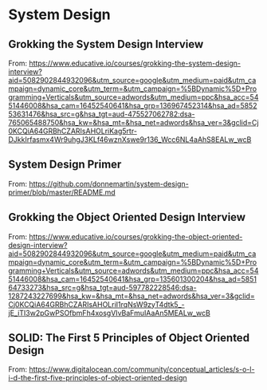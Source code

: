 # System Design

## **Grokking the System Design Interview**

From: https://www.educative.io/courses/grokking-the-system-design-interview?aid=5082902844932096&utm_source=google&utm_medium=paid&utm_campaign=dynamic_core&utm_term=&utm_campaign=%5BDynamic%5D+Programming+Verticals&utm_source=adwords&utm_medium=ppc&hsa_acc=5451446008&hsa_cam=16452540641&hsa_grp=136967452314&hsa_ad=585253631476&hsa_src=g&hsa_tgt=aud-475527062782:dsa-765065488750&hsa_kw=&hsa_mt=&hsa_net=adwords&hsa_ver=3&gclid=Cj0KCQiA64GRBhCZARIsAHOLriKag5rtr-DJkkIrfasmx4Wr9uhgJ3KLf46wznXswe9r136_Wcc6NL4aAhS8EALw_wcB

## **System Design Primer**

From: https://github.com/donnemartin/system-design-primer/blob/master/README.md

## **Grokking the Object Oriented Design Interview**

From: https://www.educative.io/courses/grokking-the-object-oriented-design-interview?aid=5082902844932096&utm_source=google&utm_medium=paid&utm_campaign=dynamic_core&utm_term=&utm_campaign=%5BDynamic%5D+Programming+Verticals&utm_source=adwords&utm_medium=ppc&hsa_acc=5451446008&hsa_cam=16452540641&hsa_grp=135601300204&hsa_ad=585164733273&hsa_src=g&hsa_tgt=aud-597782228546:dsa-1287243227699&hsa_kw=&hsa_mt=&hsa_net=adwords&hsa_ver=3&gclid=Cj0KCQiA64GRBhCZARIsAHOLriI1rqNsW9zyT4dtk5_-jE_iTI3w2pGwPSOfbmFh4xosgVIvBaFmuIAaAn5MEALw_wcB

## **SOLID: The First 5 Principles of Object Oriented Design**

From: https://www.digitalocean.com/community/conceptual_articles/s-o-l-i-d-the-first-five-principles-of-object-oriented-design